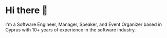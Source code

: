 # Hi there 👋

I'm a Software Engineer, Manager, Speaker, and Event Organizer based in Cyprus with 10+ years of experience in the software industry.
